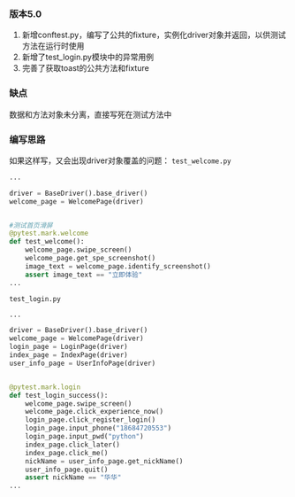 ### 版本5.0
1. 新增conftest.py，编写了公共的fixture，实例化driver对象并返回，以供测试方法在运行时使用
2. 新增了test_login.py模块中的异常用例
3. 完善了获取toast的公共方法和fixture


### 缺点
数据和方法对象未分离，直接写死在测试方法中


### 编写思路
如果这样写，又会出现driver对象覆盖的问题：
```test_welcome.py```
```python
...

driver = BaseDriver().base_driver()
welcome_page = WelcomePage(driver)


#测试首页滑屏
@pytest.mark.welcome
def test_welcome():
    welcome_page.swipe_screen()
    welcome_page.get_spe_screenshot()
    image_text = welcome_page.identify_screenshot()
    assert image_text == "立即体验"
...
```
```test_login.py```
```python
...

driver = BaseDriver().base_driver()
welcome_page = WelcomePage(driver)
login_page = LoginPage(driver)
index_page = IndexPage(driver)
user_info_page = UserInfoPage(driver)


@pytest.mark.login
def test_login_success():
    welcome_page.swipe_screen()
    welcome_page.click_experience_now()
    login_page.click_register_login()
    login_page.input_phone("18684720553")
    login_page.input_pwd("python")
    index_page.click_later()
    index_page.click_me()
    nickName = user_info_page.get_nickName()
    user_info_page.quit()
    assert nickName == "华华"
...
```